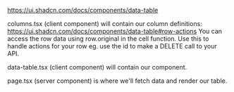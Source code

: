 https://ui.shadcn.com/docs/components/data-table

columns.tsx (client component) will contain our column definitions:
https://ui.shadcn.com/docs/components/data-table#row-actions
You can access the row data using row.original in the cell function. Use this to handle actions for your row eg. use the id to make a DELETE call to your API.

data-table.tsx (client component) will contain our <DataTable /> component.

page.tsx (server component) is where we'll fetch data and render our table.
